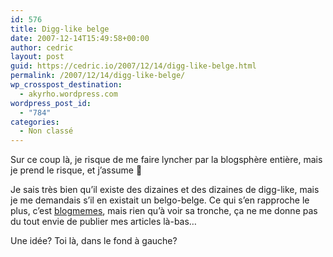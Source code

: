```yaml
---
id: 576
title: Digg-like belge
date: 2007-12-14T15:49:58+00:00
author: cedric
layout: post
guid: https://cedric.io/2007/12/14/digg-like-belge.html
permalink: /2007/12/14/digg-like-belge/
wp_crosspost_destination:
  - akyrho.wordpress.com
wordpress_post_id:
  - "784"
categories:
  - Non classé
---
```

Sur ce coup là, je risque de me faire lyncher par la blogsphère entière, mais je prend le risque, et j’assume 🙂

Je sais très bien qu’il existe des dizaines et des dizaines de digg-like, mais je me demandais s’il en existait un belgo-belge. Ce qui s’en rapproche le plus, c’est [blogmemes](http://www.blogmemes.be/), mais rien qu’à voir sa tronche, ça ne me donne pas du tout envie de publier mes articles là-bas…

Une idée? Toi là, dans le fond à gauche?